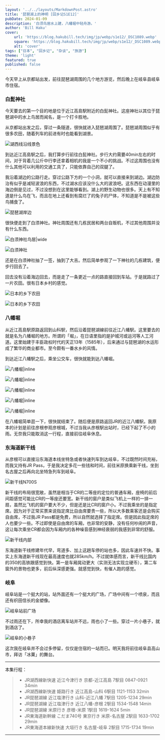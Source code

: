 ```yaml
---
layout: '../../layouts/MarkdownPost.astro'
title: '琵琶湖上的神明 [回乡记S1E12]'
pubDate: 2024-01-09
description: '白须鸟居水上建，八幡堀中轻舟游。'
author: 'Bill Haku'
cover:
    url: 'https://blog.hakubill.tech/img/jp/webp/s1e12/_DSC1089.webp'
    square: 'https://blog.hakubill.tech/img/jp/webp/s1e12/_DSC1089.webp'
    alt: 'cover'
tags: ["日本", "回乡记", "杂谈", "旅游"]
theme: 'light'
featured: true
published: false
---
```


今天早上从京都站出发，前往琵琶湖周围的几个地方游览，然后晚上在岐阜县岐阜市住宿。

### 白髭神社

今天要去的第一个目的地是位于近江高島駅附近的白髭神社。这座神社以其位于琵琶湖中的水上鸟居而闻名，是一个打卡胜地。

从京都站出发之后，穿过一条隧道，很快就进入琵琶湖周围了。琵琶湖周围似乎有很多农田，随着列车的前进有时也能看到湖景。

![湖西线沿线景色](https://blog.hakubill.tech/img/jp/webp/s1e12/IMG_0379.webp)

到达近江高島駅之后，我打算步行前往白髭神社。步行大约需要40min左右的时间，对于背着几公斤中行李还拿着相机的我是一个不小的挑战。不过这周围也没有什么其他可以利用的交通工具了，只能依靠自己的双腿了。

我沿着湖边的公路行走。穿过公路下方的一个小洞，就可以直接来到湖边。湖边防治有似乎是减轻波浪的东西，不过湖水应该没什么大的波浪吧。这东西在动漫里的海边倒是见过，不过没想到在这里能够看到。湖上的野生动物也很多。天上有不知道是什么鸟在飞，而且在地上还看到有腐烂了的兔子的尸体，不知道是不是被这些鸟捕食了。

![琵琶湖岸边](https://blog.hakubill.tech/img/jp/webp/s1e12/_DSC1067.webp)

很快便走到了白须神社。神社周围还有几栋民居和两台自贩机，不过其他周围并没有什么东西。

![白须神社鸟居|wide](https://blog.hakubill.tech/img/jp/webp/s1e12/_DSC1089.webp)

![白须神社](https://blog.hakubill.tech/img/jp/webp/s1e12/_DSC1092.webp)

还是在白须神社抽了一签，抽到了大吉。然后简单参观了一下神社的几栋建筑，便步行回去了。

回去没有沿着海边回去，而是走了一条更近一点的路直接回到车站。于是就路过了一片农田。很有日本乡村的感觉。

![日本的乡下农田](https://blog.hakubill.tech/img/jp/webp/s1e12/_DSC1107.webp)

![日本的乡下农田](https://blog.hakubill.tech/img/jp/webp/s1e12/_DSC1119.webp)

### 八幡堀

从近江高島駅原路返回到山科駅，然后沿着琵琶湖線前往近江八幡駅。这里要去的就是名为八幡堀的地方。所谓的「堀」，在日语里指的是护城河或运河等人工河道。这里始建于丰臣政权时代的天正13年（1585年），后来通过与琵琶湖的水运形成了繁华的商业都市。至今颇有一番水乡的风情。

到达近江八幡駅之后，乘坐公交车，很快就能到达八幡堀。

![八幡堀|inline](https://blog.hakubill.tech/img/jp/webp/s1e12/_DSC1125.webp)

![八幡堀|inline](https://blog.hakubill.tech/img/jp/webp/s1e12/_DSC1131.webp)

![八幡堀|inline](https://blog.hakubill.tech/img/jp/webp/s1e12/_DSC1139.webp)

![八幡堀|inline](https://blog.hakubill.tech/img/jp/webp/s1e12/_DSC1144.webp)

![八幡堀|inline](https://blog.hakubill.tech/img/jp/webp/s1e12/_DSC1165.webp)

在八幡堀简单逛一下，很快就结束了。随后便是原路返回JR的近江八幡駅。我原本的计划是前往彦根参观彦根城，不过当我从彦根駅出站时，已经下起了不小的雨。无奈我只能取消这一行程，直接前往岐阜休息。

### 东海道新干线

从彦根可以直接沿东海道本线坐特急或者快速列车到达岐阜，不过既然时间充裕，而我又持有JR Pass，于是我决定多花一些钱和时间，前往米原换乘新干线，坐到名古屋之后再向北坐特急列车到岐阜。

![新干线N700S](https://blog.hakubill.tech/img/jp/webp/s1e12/IMG_0412.webp)

新干线的布局很宽敞，虽然是相当于CR的二等座的定位的普通车厢，座椅的前后间距感觉可能比CR的一等座还要宽。新干线的窗户是类似飞机上一样的一排一扇，虽然比飞机的窗户要大不少，但是还是比CR的窗户小。不过我乘坐的是指定席。因为对于正常买票来说指定席比自由席要贵一些，所以大多数乘客还是会购买自由席，不过我JR Pass都是免费，所以自然就选择了指定席。但是因此指定席的人也要少一些。不过即使是自由席的车厢，也非常的安静，没有任何吵闹的声音，这让每次乘坐CR都会因为车厢内的各种噪音感到神经衰弱的我感到非常的舒服。

![新干线内部](https://blog.hakubill.tech/img/jp/webp/s1e12/IMG_0413.webp)

东海道新干线修建年代早，弯道多、加上这趟车停的站也多，因此车速并不快。事实上东海道新干线现在最高速度也就285km/h。不过就体感而言，新干线比国内的350的高铁跟感觉到快。第一是车厢晃动更大（实测无法实现立硬币），第二车窗外的景物也更多，前后纵深感更强。就感觉到快，有催人跑的感觉。

### 岐阜

岐阜站是一个挺大的站，站外面还有一个挺大的广场，广场中间有一个喷泉，而且还有织田信长的金塑像。

![岐阜站前广场](https://blog.hakubill.tech/img/jp/webp/s1e12/IMG_0427.webp)

不过雨还在下，所幸我的酒店离车站并不远，雨也小了一些。穿过一片小巷子，就到酒店了。

![岐阜的小巷子](https://blog.hakubill.tech/img/jp/webp/s1e12/IMG_0429.webp)

这次我在岐阜并不会过多停留，仅仅是住宿的一站而已。明天我将前往岐阜县高山市，拜访「冰菓」的舞台。

---

本集行程：

> - JR湖西線新快速 近江今津行き 京都-近江高島 7駅目 0847-0921 34min
> - JR湖西線新快速 姫路行き 近江高島-山科 6駅目 1121-1153 32min
> - JR琵琶湖線 近江塩津行き 山科-近江八幡 7駅目 1205-1234 29min
> - JR琵琶湖線 近江塩津行き 近江八幡-彦根 2駅目 1534-1548 14min
> - JR琵琶湖線 米原行き 彦根-米原 1駅目 1619-1624 5min
> - JR東海道新幹線 こだま740号 東京行き 米原-名古屋 2駅目 1633-1702 29min
> - JR東海道本線新快速 大垣行き 名古屋-岐阜 2駅目 1715-1734 19min

---
